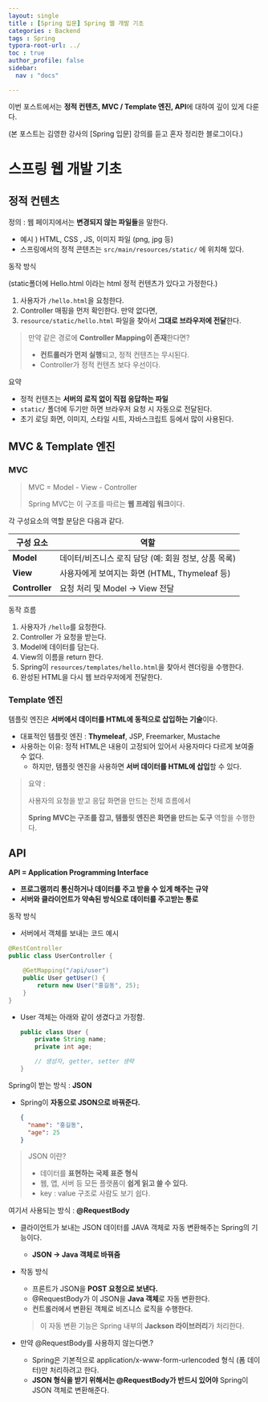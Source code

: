 ```yaml
---
layout: single
title : [Spring 입문] Spring 웹 개발 기초
categories : Backend
tags : Spring
typora-root-url: ../
toc : true
author_profile: false
sidebar:
  nav : "docs"

---
```


이번 포스트에서는 **정적 컨텐츠, MVC / Template 엔진, API**에 대하여 깊이 있게 다룬다. 

(본 포스트는 김영한 강사의 [Spring 입문] 강의를 듣고 혼자 정리한 블로그이다.)



# 스프링 웹 개발 기초

## 정적 컨텐츠

정의 : 웹 페이지에서는 **변경되지 않는 파일들**을 말한다. 

- 예시 ) HTML, CSS , JS, 이미지 파일 (png, jpg 등)
- 스프링에서의 정적 콘텐츠는 `src/main/resources/static/` 에 위치해 있다. 



동작 방식

(static폴더에 Hello.html 이라는 html 정적 컨텐츠가 있다고 가정한다.)

1. 사용자가 `/hello.html`을 요청한다. 
2. Controller 매핑을 먼저 확인한다. 만약 없다면, 
3. `resource/static/hello.html` 파일을 찾아서 **그대로 브라우저에 전달**한다. 

> 만약 같은 경로에 **Controller Mapping이 존재**한다면?
>
> - **컨트롤러가 먼저 실행**되고, 정적 컨텐츠는 무시된다. 
> - Controller가 정적 컨텐츠 보다 우선이다. 



요약 

- 정적 컨텐츠는 **서버의 로직 없이 직접 응답하는 파일**
- `static/` 폴더에 두기만 하면 브라우저 요청 시 자동으로 전달된다. 
- 초기 로딩 화면, 이미지, 스타일 시트, 자바스크립트 등에서 많이 사용된다. 



## MVC & Template 엔진

### MVC 

> MVC = Model - View - Controller
>
> Spring MVC는 이 구조를 따르는 **웹 프레임 워크**이다. 

각 구성요소의 역할 분담은 다음과 같다. 

| **구성 요소**  | **역할**                                             |
| -------------- | ---------------------------------------------------- |
| **Model**      | 데이터/비즈니스 로직 담당 (예: 회원 정보, 상품 목록) |
| **View**       | 사용자에게 보여지는 화면 (HTML, Thymeleaf 등)        |
| **Controller** | 요청 처리 및 Model → View 전달                       |

동작 흐름

1. 사용자가 `/hello`를 요청한다.
2. Controller 가 요청을 받는다.
3. Model에 데이터를 담는다.
4. View의 이름을 return 한다.
5. Spring이 `resources/templates/hello.html`을 찾아서 렌더링을 수행한다.
6. 완성된 HTML을 다시 웹 브라우저에게 전달한다. 



### Template 엔진

템플릿 엔진은 **서버에서 데이터를 HTML에 동적으로 삽입하는 기술**이다. 

- 대표적인 템플릿 엔진 : **Thymeleaf**, JSP, Freemarker, Mustache
- 사용하는 이유: 정적 HTML은 내용이 고정되어 있어서 사용자마다 다르게 보여줄 수 없다. 
  - 하지만, 템플릿 엔진을 사용하면 **서버 데이터를 HTML에 삽입**할 수 있다. 



> 요약 :
>
> 사용자의 요청을 받고 응답 화면을 만드는 전체 흐름에서
>
> **Spring MVC는 구조를 잡고, 템플릿 엔진은 화면을 만드는 도구** 역할을 수행한다. 



## API

**API = Application Programming Interface**

- **프로그램끼리 통신하거나 데이터를 주고 받을 수 있게 해주는 규약**
- **서버와 클라이언트가 약속된 방식으로 데이터를 주고받는 통로**



동작 방식 

- 서버에서 객체를 보내는 코드 예시 

~~~java
@RestController
public class UserController {

    @GetMapping("/api/user")
    public User getUser() {
        return new User("홍길동", 25);
    }
}
~~~

- User 객체는 아래와 같이 생겼다고 가정함. 

  ~~~java
  public class User {
      private String name;
      private int age;
  
      // 생성자, getter, setter 생략
  }
  ~~~



Spring이 받는 방식 : **JSON**

- Spring이 **자동으로 JSON으로 바꿔준다.**

  ~~~json
  {
    "name": "홍길동",
    "age": 25
  }
  ~~~



> JSON 이란?
>
> - 데이터를 **표현하는 국제 표준 형식**
> - 웹, 앱, 서버 등 모든 플랫폼이 **쉽게 읽고 쓸 수 있다.**
> - key : value 구조로 사람도 보기 쉽다. 



여기서 사용되는 방식  : **@RequestBody**

- 클라이언트가 보내는 JSON 데이터를 JAVA 객체로 자동 변환해주는 Spring의 기능이다. 

  - **JSON -> Java 객체로 바꿔줌**

- 작동 방식

  - 프론트가 JSON을 **POST 요청으로 보낸다.**
  - @RequestBody가 이 JSON을 **Java 객체**로 자동 변환한다.
  - 컨트롤러에서 변환된 객체로 비즈니스 로직을 수행한다. 

  > 이 자동 변환 기능은 Spring 내부의 **Jackson 라이브러리**가 처리한다. 

- 만약 @RequestBody를 사용하지 않는다면.?

  - Spring은 기본적으로 application/x-www-form-urlencoded 형식 (폼 데이터)만 처리하려고 한다. 
  - **JSON 형식을 받기 위해서는 @RequestBody가 반드시 있어야** Spring이 JSON 객체로 변환해준다. 





























